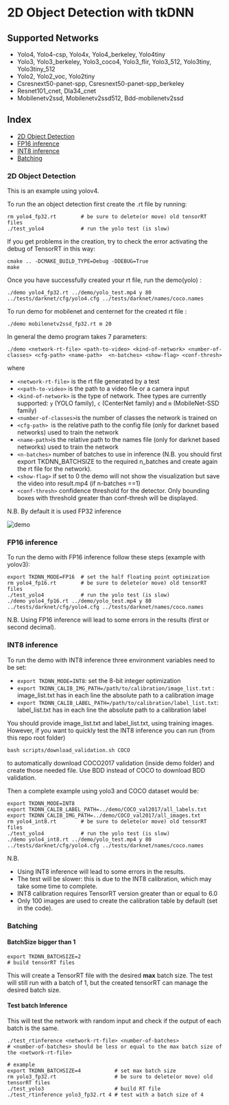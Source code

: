 # 2D Object Detection with tkDNN

## Supported Networks

* Yolo4, Yolo4-csp, Yolo4x, Yolo4_berkeley, Yolo4tiny
* Yolo3, Yolo3_berkeley, Yolo3_coco4, Yolo3_flir, Yolo3_512, Yolo3tiny, Yolo3tiny_512
* Yolo2, Yolo2_voc, Yolo2tiny
* Csresnext50-panet-spp, Csresnext50-panet-spp_berkeley
* Resnet101_cnet, Dla34_cnet
* Mobilenetv2ssd, Mobilenetv2ssd512, Bdd-mobilenetv2ssd

## Index

 - [2D Object Detection](#2d-object-detection)
 - [FP16 inference](#fp16-inference)
 - [INT8 inference](#int8-inference)
 - [Batching](#batching)

### 2D Object Detection
This is an example using yolov4.

To run the an object detection first create the .rt file by running:
```
rm yolo4_fp32.rt        # be sure to delete(or move) old tensorRT files
./test_yolo4            # run the yolo test (is slow)
```
If you get problems in the creation, try to check the error activating the debug of TensorRT in this way:
```
cmake .. -DCMAKE_BUILD_TYPE=Debug -DDEBUG=True
make
```

Once you have successfully created your rt file, run the demo(yolo) :
```
./demo yolo4_fp32.rt ../demo/yolo_test.mp4 y 80 ../tests/darknet/cfg/yolo4.cfg ../tests/darknet/names/coco.names 
```

To run demo for mobilenet and centernet for the created rt file :
```
./demo mobilenetv2ssd_fp32.rt m 20
```

In general the demo program takes 7 parameters:
```
./demo <network-rt-file> <path-to-video> <kind-of-network> <number-of-classes> <cfg-path> <name-path>  <n-batches> <show-flag> <conf-thresh>
```
where

* ```<network-rt-file>``` is the rt file generated by a test
* ```<<path-to-video>``` is the path to a video file or a camera input  
* ```<kind-of-network>``` is the type of network. Thee types are currently supported: ```y``` (YOLO family), ```c``` (CenterNet family) and ```m``` (MobileNet-SSD family)
* ```<number-of-classes>```is the number of classes the network is trained on
* ```<cfg-path> ```is the relative path to the config file (only for darknet based networks) used to train the network
* ```<name-path>```is the relative path to the names file (only for darknet based networks) used to train the network
* ```<n-batches>``` number of batches to use in inference (N.B. you should first export TKDNN_BATCHSIZE to the required n_batches and create again the rt file for the network).
* ```<show-flag>``` if set to 0 the demo will not show the visualization but save the video into result.mp4 (if n-batches ==1)
* ```<conf-thresh>``` confidence threshold for the detector. Only bounding boxes with threshold greater than conf-thresh will be displayed.

N.B. By default it is used FP32 inference


![demo](https://user-images.githubusercontent.com/11562617/72547657-540e7800-388d-11ea-83c6-49dfea2a0607.gif)


### FP16 inference

To run the demo with FP16 inference follow these steps (example with yolov3):
```
export TKDNN_MODE=FP16  # set the half floating point optimization
rm yolo4_fp16.rt        # be sure to delete(or move) old tensorRT files
./test_yolo4            # run the yolo test (is slow)
./demo yolo4_fp16.rt ../demo/yolo_test.mp4 y 80 ../tests/darknet/cfg/yolo4.cfg ../tests/darknet/names/coco.names 
```
N.B. Using FP16 inference will lead to some errors in the results (first or second decimal). 

### INT8 inference

To run the demo with INT8 inference three environment variables need to be set:

  * ```export TKDNN_MODE=INT8```: set the 8-bit integer optimization
  * ```export TKDNN_CALIB_IMG_PATH=/path/to/calibration/image_list.txt``` : image_list.txt has in each line the absolute path to a calibration image
  * ```export TKDNN_CALIB_LABEL_PATH=/path/to/calibration/label_list.txt```: label_list.txt has in each line the absolute path to a calibration label
  
You should provide image_list.txt and label_list.txt, using training images. However, if you want to quickly test the INT8 inference you can run (from this repo root folder)
```
bash scripts/download_validation.sh COCO
```
to automatically download COCO2017 validation (inside demo folder) and create those needed file. Use BDD instead of COCO to download BDD validation. 

Then a complete example using yolo3 and COCO dataset would be:
```
export TKDNN_MODE=INT8
export TKDNN_CALIB_LABEL_PATH=../demo/COCO_val2017/all_labels.txt
export TKDNN_CALIB_IMG_PATH=../demo/COCO_val2017/all_images.txt
rm yolo4_int8.rt        # be sure to delete(or move) old tensorRT files
./test_yolo4            # run the yolo test (is slow)
./demo yolo4_int8.rt ../demo/yolo_test.mp4 y 80 ../tests/darknet/cfg/yolo4.cfg ../tests/darknet/names/coco.names 
```
N.B. 

 * Using INT8 inference will lead to some errors in the results. 
 * The test will be slower: this is due to the INT8 calibration, which may take some time to complete. 
 * INT8 calibration requires TensorRT version greater than or equal to 6.0
 * Only 100 images are used to create the calibration table by default (set in the code).

### Batching

#### BatchSize bigger than 1
```
export TKDNN_BATCHSIZE=2
# build tensorRT files
```
This will create a TensorRT file with the desired **max** batch size.
The test will still run with a batch of 1, but the created tensorRT can manage the desired batch size.

#### Test batch Inference
This will test the network with random input and check if the output of each batch is the same.
```
./test_rtinference <network-rt-file> <number-of-batches>
# <number-of-batches> should be less or equal to the max batch size of the <network-rt-file>

# example
export TKDNN_BATCHSIZE=4           # set max batch size
rm yolo3_fp32.rt                   # be sure to delete(or move) old tensorRT files
./test_yolo3                       # build RT file
./test_rtinference yolo3_fp32.rt 4 # test with a batch size of 4
```
